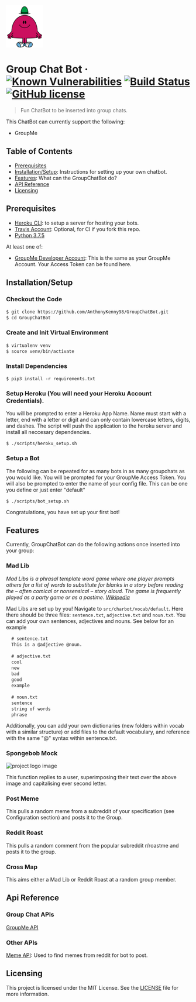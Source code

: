 <img src="img/mrchatterbox.png" alt="project logo image" width="100"/>

# Group Chat Bot &middot; [![Known Vulnerabilities](https://snyk.io/test/github/AnthonyKenny98/GroupChatBot/badge.svg?targetFile=requirements.txt)](https://snyk.io/test/github/AnthonyKenny98/GroupChatBot?targetFile=requirements.txt) [![Build Status](https://travis-ci.org/AnthonyKenny98/GroupChatBot.svg?branch=master)](https://travis-ci.org/AnthonyKenny98/GroupChatBot) [![GitHub license](https://img.shields.io/badge/license-MIT-blue.svg?style=flat-square)](https://github.com/AnthonyKenny98/Vend_Inventory_Upload/blob/master/LICENSE)
> Fun ChatBot to be inserted into group chats.

This ChatBot can currently support the following:
  - GroupMe
  
## Table of Contents

+ [Prerequisites](#prereq)
+ [Installation/Setup](#setup): Instructions for setting up your own chatbot.
+ [Features](#features): What can the GroupChatBot do?
+ [API Reference](#api)
+ [Licensing](#license)


## <a name="prereq"></a>Prerequisites
+ [Heroku CLI](https://devcenter.heroku.com/articles/heroku-cli): to setup a server for hosting your bots.
+ [Travis Account](https://travis-ci.org/): Optional, for CI if you fork this repo.
+ [Python 3.7.5](https://www.python.org/downloads/release/python-275/)

At least one of:
+ [GroupMe Developer Account](https://dev.groupme.com/): This is the same as your GroupMe Account. Your Access Token can be found here.

## <a name="setup"></a>Installation/Setup

### Checkout the Code 
  ```
  $ git clone https://github.com/AnthonyKenny98/GroupChatBot.git
  $ cd GroupChatBot
  ```
### Create and Init Virtual Environment
  ```
  $ virtualenv venv
  $ source venv/bin/activate
  ```
### Install Dependencies
  ```
  $ pip3 install -r requirements.txt
  ```
### Setup Heroku (You will need your Heroku Account Credentials).
You will be prompted to enter a Heroku App Name. Name must start with a letter, end with a letter or digit and can only contain lowercase letters, digits, and dashes.
The script will push the application to the heroku server and install all neccesary dependencies.
  ```
  $ ./scripts/heroku_setup.sh
  ```
### Setup a Bot
The following can be repeated for as many bots in as many groupchats as you would like. You will be prompted for your GroupMe Access Token. You will also be prompted to enter the name of your config file. This can be one you define or just enter "default"
  ```
  $ ./scripts/bot_setup.sh
  ```
Congratulations, you have set up your first bot!

## <a name="features"></a>Features

Currently, GroupChatBot can do the following actions once inserted into your group:

### Mad Lib
_Mad Libs is a phrasal template word game where one player prompts others for a list of words to substitute for blanks in a story before reading the – often comical or nonsensical – story aloud. The game is frequently played as a party game or as a pastime. [Wikipedia](https://en.wikipedia.org/wiki/Mad_Libs)_

Mad Libs are set up by you! Navigate to `src/charbot/vocab/default`. Here there should be three files: `sentence.txt`, `adjective.txt` and `noun.txt`. You can add your own sentences, adjectives and nouns. See below for an example

```
  # sentence.txt
  This is a @adjective @noun.
  
  # adjective.txt
  cool
  new
  bad
  good
  example
  
  # noun.txt
  sentence
  string of words
  phrase
```

Additionally, you can add your own dictionaries (new folders within vocab with a similar structure) or add files to the default vocabulary, and reference with the same "@" syntax within sentence.txt.

### Spongebob Mock
<img src="img/Spongebob-Mock.jpg" alt="project logo image" width="100"/>

This function replies to a user, superimposing their text over the above image and capitalising ever second letter.

### Post Meme
This pulls a random meme from a subreddit of your specification (see Configuration section) and posts it to the Group.

### Reddit Roast
This pulls a random comment from the popular subreddit r/roastme and posts it to the group.

### Cross Map
This aims either a Mad Lib or Reddit Roast at a random group member. 


## <a name="api"></a>Api Reference

### Group Chat APIs
[GroupMe API](https://dev.groupme.com/)

### Other APIs
[Meme API](https://github.com/R3l3ntl3ss/Meme_Api): Used to find memes from reddit for bot to post.

## <a name="license"></a>Licensing

This project is licensed under the MIT License.  See the [LICENSE](LICENSE) file for more information.
